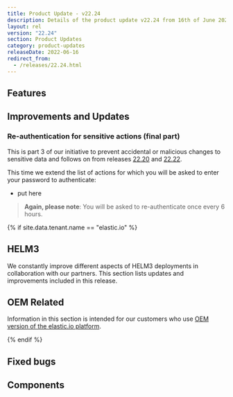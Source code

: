 ```yaml
---
title: Product Update - v22.24
description: Details of the product update v22.24 from 16th of June 2022.
layout: rel
version: "22.24"
section: Product Updates
category: product-updates
releaseDate: 2022-06-16
redirect_from:
  - /releases/22.24.html
---
```



## Features

## Improvements and Updates




### Re-authentication for sensitive actions (final part)

This is part 3 of our initiative to prevent accidental or malicious changes to
sensitive data and follows on from releases
[22.20](/releases/22/20#re-authentication-for-sensitive-actions) and [22.22](link-here).

This time we extend the list of actions for which you will be asked to enter your
password to authenticate:

* put here

> **Again, please note**: You will be asked to re-authenticate once every 6 hours.


{% if site.data.tenant.name == "elastic.io" %}

## HELM3

We constantly improve different aspects of HELM3 deployments in collaboration
with our partners. This section lists updates and improvements included in this release.




## OEM Related

Information in this section is intended for our customers who use
[OEM version of the elastic.io platform](https://www.elastic.io/saas-embedded-integration/).




{% endif %}

## Fixed bugs



## Components

